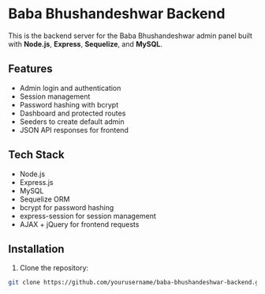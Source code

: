 # Baba Bhushandeshwar Backend

This is the backend server for the Baba Bhushandeshwar admin panel built with **Node.js**, **Express**, **Sequelize**, and **MySQL**.

## Features

- Admin login and authentication
- Session management
- Password hashing with bcrypt
- Dashboard and protected routes
- Seeders to create default admin
- JSON API responses for frontend

## Tech Stack

- Node.js
- Express.js
- MySQL
- Sequelize ORM
- bcrypt for password hashing
- express-session for session management
- AJAX + jQuery for frontend requests

## Installation

1. Clone the repository:

```bash
git clone https://github.com/yourusername/baba-bhushandeshwar-backend.git
